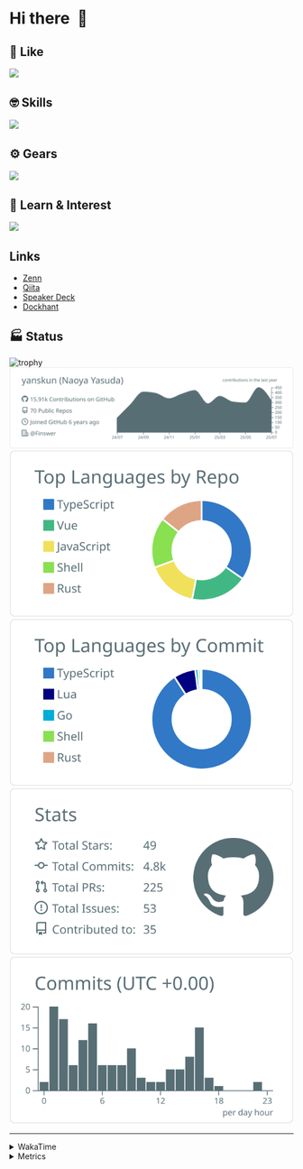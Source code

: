 # Hi there&nbsp; :wave:

## 💌 Like
<img src="https://go-skill-icons.vercel.app/api/icons?i=github" />

## 🤓 Skills
<img src="https://go-skill-icons.vercel.app/api/icons?i=js,ts,vue,nuxtjs,react,nextjs,go,lua,git" />

## ⚙️ Gears
<img src="https://go-skill-icons.vercel.app/api/icons?i=neovim,vscode,githubcopilot,alacritty,tmux" />

## 📖 Learn & Interest
<img src="https://go-skill-icons.vercel.app/api/icons?i=rust,deno,css,zig,playwright,githubactions,storybook,netlify,eslint" />

## Links
- [Zenn](https://zenn.dev/yanskun)
- [Qiita](https://qiita.com/yanskun)
- [Speaker Deck](https://speakerdeck.com/yanskun)
- [Dockhant](https://www.dockhunt.com/users/yanskun)

<!-- https://github.com/ryo-ma/github-profile-trophy -->

## 🏭 Status

<img src="https://github-profile-trophy.vercel.app/?username=yanskun&theme=onedark&row=1" alt="trophy">

<!-- https://github.com/vn7n24fzkq/github-profile-summary-cards -->
<picture>
  <source media="(prefers-color-scheme: dark)" srcset="https://raw.githubusercontent.com/yanskun/yanskun/master/profile-summary-card-output/nord_dark/0-profile-details.svg">
 <img src="https://raw.githubusercontent.com/yanskun/yanskun/master/profile-summary-card-output/default/0-profile-details.svg">
</picture>
<br>
<picture>
  <source media="(prefers-color-scheme: dark)" srcset="https://raw.githubusercontent.com/yanskun/yanskun/master/profile-summary-card-output/nord_dark/1-repos-per-language.svg">
 <img src="https://raw.githubusercontent.com/yanskun/yanskun/master/profile-summary-card-output/default/1-repos-per-language.svg">
</picture>
<picture>
  <source media="(prefers-color-scheme: dark)" srcset="https://raw.githubusercontent.com/yanskun/yanskun/master/profile-summary-card-output/nord_dark/2-most-commit-language.svg">
 <img src="https://raw.githubusercontent.com/yanskun/yanskun/master/profile-summary-card-output/default/2-most-commit-language.svg">
</picture>
<br>
<picture>
  <source media="(prefers-color-scheme: dark)" srcset="https://raw.githubusercontent.com/yanskun/yanskun/master/profile-summary-card-output/nord_dark/3-stats.svg">
 <img src="https://raw.githubusercontent.com/yanskun/yanskun/master/profile-summary-card-output/default/3-stats.svg">
</picture>
<picture>
  <source media="(prefers-color-scheme: dark)" srcset="https://raw.githubusercontent.com/yanskun/yanskun/master/profile-summary-card-output/nord_dark/4-productive-time.svg">
 <img src="https://raw.githubusercontent.com/yanskun/yanskun/master/profile-summary-card-output/default/4-productive-time.svg">
</picture>

---

<details>
  <summary>WakaTime</summary>
<!--START_SECTION:waka-->
![Code Time](http://img.shields.io/badge/Code%20Time-2%2C420%20hrs%2019%20mins-blue)

**🐱 My GitHub Data** 

> 📦 150.7 kB Used in GitHub's Storage 
 > 
> 🏆 2,516 Contributions in the Year 2025
 > 
> 💼 Opted to Hire
 > 
> 📜 131 Public Repositories 
 > 
> 🔑 6 Private Repositories 
 > 
**I'm an Early 🐤** 

```text
🌞 Morning                34837 commits       ████░░░░░░░░░░░░░░░░░░░░░   16.23 % 
🌆 Daytime                132468 commits      ███████████████░░░░░░░░░░   61.73 % 
🌃 Evening                43470 commits       █████░░░░░░░░░░░░░░░░░░░░   20.26 % 
🌙 Night                  3832 commits        ░░░░░░░░░░░░░░░░░░░░░░░░░   01.79 % 
```
📅 **I'm Most Productive on Tuesday** 

```text
Monday                   34192 commits       ████░░░░░░░░░░░░░░░░░░░░░   15.93 % 
Tuesday                  47839 commits       ██████░░░░░░░░░░░░░░░░░░░   22.29 % 
Wednesday                45650 commits       █████░░░░░░░░░░░░░░░░░░░░   21.27 % 
Thursday                 41042 commits       █████░░░░░░░░░░░░░░░░░░░░   19.12 % 
Friday                   39085 commits       █████░░░░░░░░░░░░░░░░░░░░   18.21 % 
Saturday                 2207 commits        ░░░░░░░░░░░░░░░░░░░░░░░░░   01.03 % 
Sunday                   4592 commits        █░░░░░░░░░░░░░░░░░░░░░░░░   02.14 % 
```


📊 **This Week I Spent My Time On** 

```text
🕑︎ Time Zone: Asia/Tokyo

💬 Programming Languages: 
TypeScript               18 hrs 57 mins      ████████████████████░░░░░   79.61 % 
Go                       2 hrs 10 mins       ██░░░░░░░░░░░░░░░░░░░░░░░   09.10 % 
Markdown                 1 hr 9 mins         █░░░░░░░░░░░░░░░░░░░░░░░░   04.88 % 
Other                    54 mins             █░░░░░░░░░░░░░░░░░░░░░░░░   03.85 % 
JSON                     18 mins             ░░░░░░░░░░░░░░░░░░░░░░░░░   01.28 % 

🔥 Editors: 
Neovim                   19 hrs 26 mins      ████████████████████░░░░░   81.65 % 
VS Code                  4 hrs 22 mins       █████░░░░░░░░░░░░░░░░░░░░   18.35 % 

💻 Operating System: 
Mac                      23 hrs 48 mins      █████████████████████████   100.00 % 
```


 Last Updated on 24/07/2025 05:43:31 UTC
<!--END_SECTION:waka-->
</details>

<details>
  <summary>Metrics</summary>
  <img src="https://github.com/yanskun/yanskun/blob/main/github-metrics.svg" alt="Metrics">
</details>

